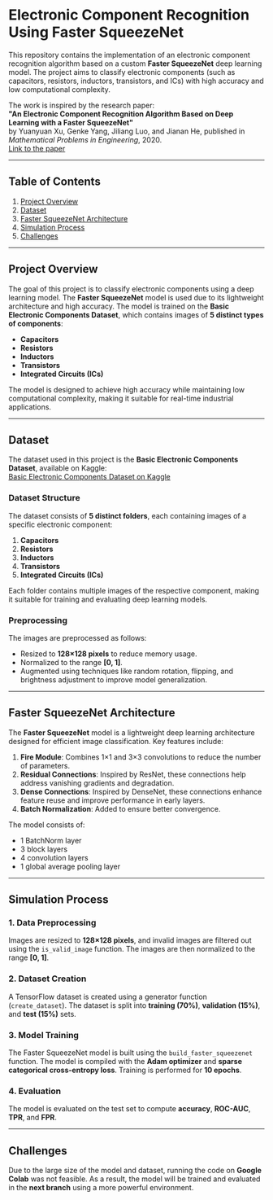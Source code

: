 # Electronic Component Recognition Using Faster SqueezeNet

This repository contains the implementation of an electronic component recognition algorithm based on a custom **Faster SqueezeNet** deep learning model. The project aims to classify electronic components (such as capacitors, resistors, inductors, transistors, and ICs) with high accuracy and low computational complexity.

The work is inspired by the research paper:  
**"An Electronic Component Recognition Algorithm Based on Deep Learning with a Faster SqueezeNet"**  
by Yuanyuan Xu, Genke Yang, Jiliang Luo, and Jianan He, published in *Mathematical Problems in Engineering*, 2020.  
[Link to the paper](https://onlinelibrary.wiley.com/doi/full/10.1155/2020/2940286)

---

## Table of Contents
1. [Project Overview](#project-overview)
2. [Dataset](#dataset)
3. [Faster SqueezeNet Architecture](#faster-squeezenet-architecture)
4. [Simulation Process](#simulation-process)
5. [Challenges](#challenges)

---

## Project Overview

The goal of this project is to classify electronic components using a deep learning model. The **Faster SqueezeNet** model is used due to its lightweight architecture and high accuracy. The model is trained on the **Basic Electronic Components Dataset**, which contains images of **5 distinct types of components**:
- **Capacitors**
- **Resistors**
- **Inductors**
- **Transistors**
- **Integrated Circuits (ICs)**

The model is designed to achieve high accuracy while maintaining low computational complexity, making it suitable for real-time industrial applications.

---

## Dataset

The dataset used in this project is the **Basic Electronic Components Dataset**, available on Kaggle:  
[Basic Electronic Components Dataset on Kaggle](https://www.kaggle.com/datasets/julioazancort/basic-electronic-components)

### Dataset Structure
The dataset consists of **5 distinct folders**, each containing images of a specific electronic component:
1. **Capacitors**
2. **Resistors**
3. **Inductors**
4. **Transistors**
5. **Integrated Circuits (ICs)**

Each folder contains multiple images of the respective component, making it suitable for training and evaluating deep learning models.

### Preprocessing
The images are preprocessed as follows:
- Resized to **128×128 pixels** to reduce memory usage.
- Normalized to the range **[0, 1]**.
- Augmented using techniques like random rotation, flipping, and brightness adjustment to improve model generalization.

---

## Faster SqueezeNet Architecture

The **Faster SqueezeNet** model is a lightweight deep learning architecture designed for efficient image classification. Key features include:
1. **Fire Module**: Combines 1×1 and 3×3 convolutions to reduce the number of parameters.
2. **Residual Connections**: Inspired by ResNet, these connections help address vanishing gradients and degradation.
3. **Dense Connections**: Inspired by DenseNet, these connections enhance feature reuse and improve performance in early layers.
4. **Batch Normalization**: Added to ensure better convergence.

The model consists of:
- 1 BatchNorm layer
- 3 block layers
- 4 convolution layers
- 1 global average pooling layer

---

## Simulation Process

### 1. Data Preprocessing
Images are resized to **128×128 pixels**, and invalid images are filtered out using the `is_valid_image` function. The images are then normalized to the range **[0, 1]**.

### 2. Dataset Creation
A TensorFlow dataset is created using a generator function (`create_dataset`). The dataset is split into **training (70%)**, **validation (15%)**, and **test (15%)** sets.

### 3. Model Training
The Faster SqueezeNet model is built using the `build_faster_squeezenet` function. The model is compiled with the **Adam optimizer** and **sparse categorical cross-entropy loss**. Training is performed for **10 epochs**.

### 4. Evaluation
The model is evaluated on the test set to compute **accuracy**, **ROC-AUC**, **TPR**, and **FPR**.

---

## Challenges

Due to the large size of the model and dataset, running the code on **Google Colab** was not feasible. As a result, the model will be trained and evaluated in the **next branch** using a more powerful environment.
